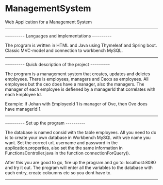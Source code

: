 # ManagementSystem
Web Application for a Management System

--------------------------------------------------

---------- Languages and implementations ----------

The program is written in HTML and Java using Thymeleaf and Spring boot. Classic MVC-model and connection to workbench MySQL. 

---------------------------------------------------

---------- Quick description of the project ----------

The program is a management system that creates, updates and deletes employees. There is employees, managers and Ceo:s as employees. 
All employees but the ceo does have a manager, also the managers. The manager of each employee is defiened by a managerId that correlates with each Employee Id. 

Example: If Johan with EmployeeId 1 is manager of Ove, then Ove does have managerId 1. 

-----------------------------------------------------

---------- Set up the program ----------

The database is named consid with the table employees. All you need to do is to create your own database in Workbench MySQL with w/e name you want. 
Set the correct url, username and password in the application.properties, also set the the same information in FunctionsController.java in the function connectionForQuery().  

After this you are good to go, fire up the program and go to: localhost:8080 and try it out. The program will enter all the variables to the database with each entry, create coloumns etc so you dont have to.

------------------------------------------------------
